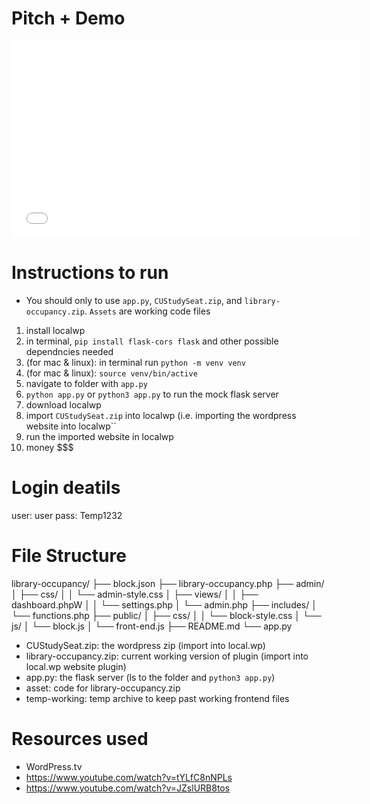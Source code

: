 # Pitch + Demo
<iframe width="560" height="315" src="[https://youtu.be/4l-oOLacSHw](https://www.youtube.com/embed/4l-oOLacSHw )" frameborder="0" allowfullscreen></iframe>

# Instructions to run
- You should only to use ``app.py``, ``CUStudySeat.zip``, and ``library-occupancy.zip``. ``Assets`` are working code files
1) install localwp
2) in terminal, ``pip install flask-cors flask`` and other possible dependncies needed
3) (for mac & linux): in terminal run ``python -m venv venv``
4) (for mac & linux): ``source venv/bin/active``
5) navigate to folder with ``app.py``
6) ``python app.py`` or ``python3 app.py`` to run the mock flask server
7) download localwp
8) import ``CUStudySeat.zip`` into localwp (i.e. importing the wordpress website into localwp``
9) run the imported website in localwp
10) money $$$

# Login deatils
user: user
pass: Temp1232

# File Structure
library-occupancy/
├── block.json
├── library-occupancy.php 
├── admin/
│   ├── css/
│   │   └── admin-style.css
│   ├── views/
│   │   ├── dashboard.phpW
│   │   └── settings.php
│   └── admin.php
├── includes/
│   └── functions.php
├── public/
│   ├── css/
│   │   └── block-style.css
│   └── js/
│       └── block.js
│       └── front-end.js
├── README.md
└── app.py 

- CUStudySeat.zip: the wordpress zip (import into local.wp)
- library-occupancy.zip: current working version of plugin (import into local.wp website plugin)
- app.py: the flask server (ls to the folder and ``python3 app.py``)
- asset: code for library-occupancy.zip 
- temp-working: temp archive to keep past working frontend files

# Resources used
- WordPress.tv 
- https://www.youtube.com/watch?v=tYLfC8nNPLs
- https://www.youtube.com/watch?v=JZslURB8tos
